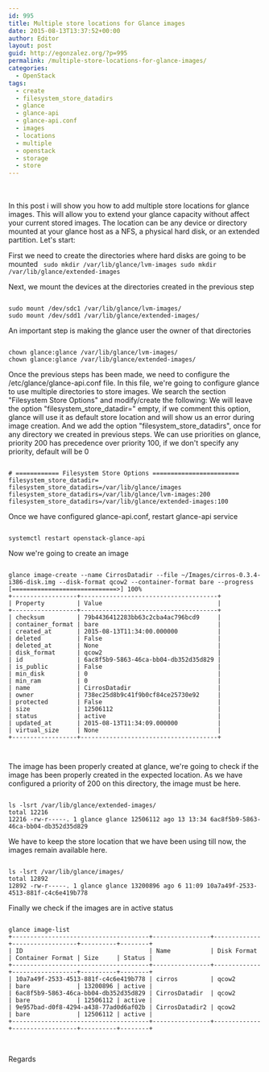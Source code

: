 ```yaml
---
id: 995
title: Multiple store locations for Glance images
date: 2015-08-13T13:37:52+00:00
author: Editor
layout: post
guid: http://egonzalez.org/?p=995
permalink: /multiple-store-locations-for-glance-images/
categories:
  - OpenStack
tags:
  - create
  - filesystem_store_datadirs
  - glance
  - glance-api
  - glance-api.conf
  - images
  - locations
  - multiple
  - openstack
  - storage
  - store
---
```

<br></br>
In this post i will show you how to add multiple store locations for glance images.
This will allow you to extend your glance capacity without affect your current stored images.
The location can be any device or directory mounted at your glance host as  a NFS, a physical hard disk, or an extended partition.
Let's start:

First we need to create the directories where hard disks are going to be mounted
<code>
sudo mkdir /var/lib/glance/lvm-images
sudo mkdir /var/lib/glance/extended-images
</code>

Next, we mount the devices at the directories created in the previous step

<code>
sudo mount /dev/sdc1 /var/lib/glance/lvm-images/
sudo mount /dev/sdd1 /var/lib/glance/extended-images/
</code>

An important step is making the glance user the owner of that directories

<code>
chown glance:glance /var/lib/glance/lvm-images/
chown glance:glance /var/lib/glance/extended-images/
</code>

Once the previous steps has been made, we need to configure the /etc/glance/glance-api.conf file.
In this file, we're going to configure glance to use multiple directories to store images.
We search the section "Filesystem Store Options" and modify/create the following:
We will leave the option "filesystem_store_datadir=" empty, if we comment this option, glance will use it as default store location and will show us an error during image creation.
And we add the option "filesystem_store_datadirs", once for any directory we created in previous steps.
We can use priorities on glance, priority 200 has precedence over priority 100, if we don't specify any priority, default will be 0

<code>
# ============ Filesystem Store Options ========================
filesystem_store_datadir=
filesystem_store_datadirs=/var/lib/glance/images
filesystem_store_datadirs=/var/lib/glance/lvm-images:200
filesystem_store_datadirs=/var/lib/glance/extended-images:100
</code>

Once we have configured glance-api.conf, restart glance-api service

<code>
systemctl restart openstack-glance-api
</code>

Now we're going to create an image
<pre><code>
glance image-create --name CirrosDatadir --file ~/Images/cirros-0.3.4-i386-disk.img --disk-format qcow2 --container-format bare --progress
[=============================>] 100%
+------------------+--------------------------------------+
| Property         | Value                                |
+------------------+--------------------------------------+
| checksum         | 79b4436412283bb63c2cba4ac796bcd9     |
| container_format | bare                                 |
| created_at       | 2015-08-13T11:34:00.000000           |
| deleted          | False                                |
| deleted_at       | None                                 |
| disk_format      | qcow2                                |
| id               | 6ac8f5b9-5863-46ca-bb04-db352d35d829 |
| is_public        | False                                |
| min_disk         | 0                                    |
| min_ram          | 0                                    |
| name             | CirrosDatadir                        |
| owner            | 738ec25d8b9c41f9b0cf84ce25730e92     |
| protected        | False                                |
| size             | 12506112                             |
| status           | active                               |
| updated_at       | 2015-08-13T11:34:09.000000           |
| virtual_size     | None                                 |
+------------------+--------------------------------------+

 </code></pre>
The image has been properly created at glance, we're going to check if the image has been properly created in the expected location.
As we have configured a priority of 200 on this directory, the image must be here.

<code>
ls -lsrt /var/lib/glance/extended-images/
total 12216
12216 -rw-r-----. 1 glance glance 12506112 ago 13 13:34 6ac8f5b9-5863-46ca-bb04-db352d35d829
</code>

We have to keep the store location that we have been using till now, the images remain available here.

<code>
ls -lsrt /var/lib/glance/images/
total 12892
12892 -rw-r-----. 1 glance glance 13200896 ago 6 11:09 10a7a49f-2533-4513-881f-c4c6e419b778
</code>

Finally we check if the images are in active status

<pre><code>
glance image-list
+--------------------------------------+----------------+-------------+------------------+----------+--------+
| ID                                   | Name           | Disk Format | Container Format | Size     | Status |
+--------------------------------------+----------------+-------------+------------------+----------+--------+
| 10a7a49f-2533-4513-881f-c4c6e419b778 | cirros         | qcow2       | bare             | 13200896 | active |
| 6ac8f5b9-5863-46ca-bb04-db352d35d829 | CirrosDatadir  | qcow2       | bare             | 12506112 | active |
| 9e957bad-d0f8-4294-a438-77ad0d6af02b | CirrosDatadir2 | qcow2       | bare             | 12506112 | active |
+--------------------------------------+----------------+-------------+------------------+----------+--------+
</code></pre>

&nbsp;

Regards